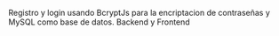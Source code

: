 Registro y login usando BcryptJs para la encriptacion de contraseñas y MySQL como base de datos. Backend y Frontend
